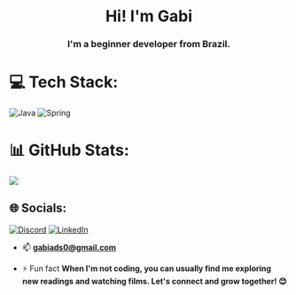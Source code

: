 <h1 align="center">Hi! I'm Gabi</h1>
<h3 align="center">I'm a beginner developer from Brazil.</h3>

# 💻 Tech Stack:
![Java](https://img.shields.io/badge/java-%23ED8B00.svg?style=for-the-badge&logo=openjdk&logoColor=white)  ![Spring](https://img.shields.io/badge/spring-%236DB33F.svg?style=for-the-badge&logo=spring&logoColor=white)
# 📊 GitHub Stats:
![](https://github-readme-stats.vercel.app/api/top-langs/?username=gabricarte&theme=tokyonight&hide_border=false&include_all_commits=false&count_private=false&layout=compact)
## 🌐 Socials:
[![Discord](https://img.shields.io/badge/Discord-%237289DA.svg?logo=discord&logoColor=white)](https://discord.gg/gabricarte) [![LinkedIn](https://img.shields.io/badge/LinkedIn-%230077B5.svg?logo=linkedin&logoColor=white)](https://linkedin.com/in/gabriela-ricarte) 
- 📫 **gabiads0@gmail.com**

- ⚡ Fun fact **When I'm not coding, you can usually find me exploring new readings and watching films. Let's connect and grow together! 😊**
